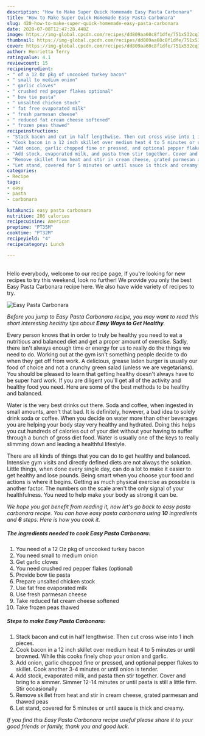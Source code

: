 ```yaml
---
description: "How to Make Super Quick Homemade Easy Pasta Carbonara"
title: "How to Make Super Quick Homemade Easy Pasta Carbonara"
slug: 420-how-to-make-super-quick-homemade-easy-pasta-carbonara
date: 2020-07-08T12:47:28.448Z
image: https://img-global.cpcdn.com/recipes/dd809aa60c8f1dfe/751x532cq70/easy-pasta-carbonara-recipe-main-photo.jpg
thumbnail: https://img-global.cpcdn.com/recipes/dd809aa60c8f1dfe/751x532cq70/easy-pasta-carbonara-recipe-main-photo.jpg
cover: https://img-global.cpcdn.com/recipes/dd809aa60c8f1dfe/751x532cq70/easy-pasta-carbonara-recipe-main-photo.jpg
author: Henrietta Terry
ratingvalue: 4.1
reviewcount: 15
recipeingredient:
- " of a 12 Oz pkg of uncooked turkey bacon"
- " small to medium onion"
- " garlic cloves"
- " crushed red pepper flakes optional"
- " bow tie pasta"
- " unsalted chicken stock"
- " fat free evaporated milk"
- " fresh parmesan cheese"
- " reduced fat cream cheese softened"
- " frozen peas thawed"
recipeinstructions:
- "Stack bacon and cut in half lengthwise. Then cut cross wise into 1 inch pieces."
- "Cook bacon in a 12 inch skillet over medium heat 4 to 5 minutes or until browned. While this cooks finely chop your onion and garlic."
- "Add onion, garlic chopped fine or pressed, and optional pepper flakes to skillet. Cook another 3-4 minutes or until onion is tender."
- "Add stock, evaporated milk, and pasta then stir together. Cover and bring to a simmer. Simmer 12-14 minutes or until pasta is still a little firm. Stir occasionally"
- "Remove skillet from heat and stir in cream cheese, grated parmesan and thawed peas"
- "Let stand, covered for 5 minutes or until sauce is thick and creamy."
categories:
- Recipe
tags:
- easy
- pasta
- carbonara

katakunci: easy pasta carbonara 
nutrition: 286 calories
recipecuisine: American
preptime: "PT35M"
cooktime: "PT32M"
recipeyield: "4"
recipecategory: Lunch

---
```

<br>
Hello everybody, welcome to our recipe page, If you're looking for new recipes to try this weekend, look no further! We provide you only the best Easy Pasta Carbonara recipe here. We also have wide variety of recipes to try.
<br>


![Easy Pasta Carbonara](https://img-global.cpcdn.com/recipes/dd809aa60c8f1dfe/751x532cq70/easy-pasta-carbonara-recipe-main-photo.jpg)

<i>Before you jump to Easy Pasta Carbonara recipe, you may want to read this short interesting healthy tips about <strong>Easy Ways to Get Healthy</strong>.</i>

Every person knows that in order to truly be healthy you need to eat a nutritious and balanced diet and get a proper amount of exercise. Sadly, there isn't always enough time or energy for us to really do the things we need to do. Working out at the gym isn't something people decide to do when they get off from work. A delicious, grease laden burger is usually our food of choice and not a crunchy green salad (unless we are vegetarians). You should be pleased to learn that getting healthy doesn't always have to be super hard work. If you are diligent you'll get all of the activity and healthy food you need. Here are some of the best methods to be healthy and balanced.

Water is the very best drinks out there. Soda and coffee, when ingested in small amounts, aren't that bad. It is definitely, however, a bad idea to solely drink soda or coffee. When you decide on water more than other beverages you are helping your body stay very healthy and hydrated. Doing this helps you cut hundreds of calories out of your diet without your having to suffer through a bunch of gross diet food. Water is usually one of the keys to really slimming down and leading a healthful lifestyle.

There are all kinds of things that you can do to get healthy and balanced. Intensive gym visits and directly defined diets are not always the solution. Little things, when done every single day, can do a lot to make it easier to get healthy and lose pounds. Being smart when you choose your food and actions is where it begins. Getting as much physical exercise as possible is another factor. The numbers on the scale aren't the only signal of your healthfulness. You need to help make your body as strong it can be. 


<i>We hope you got benefit from reading it, now let's go back to easy pasta carbonara recipe. You can have easy pasta carbonara using <strong>10</strong> ingredients and <strong>6</strong> steps. Here is how you cook it.
</i>

##### The ingredients needed to cook Easy Pasta Carbonara:

1. You need  of a 12 Oz pkg of uncooked turkey bacon
1. You need  small to medium onion
1. Get  garlic cloves
1. You need  crushed red pepper flakes (optional)
1. Provide  bow tie pasta
1. Prepare  unsalted chicken stock
1. Use  fat free evaporated milk
1. Use  fresh parmesan cheese
1. Take  reduced fat cream cheese softened
1. Take  frozen peas thawed


##### Steps to make Easy Pasta Carbonara:

1. Stack bacon and cut in half lengthwise. Then cut cross wise into 1 inch pieces.
1. Cook bacon in a 12 inch skillet over medium heat 4 to 5 minutes or until browned. While this cooks finely chop your onion and garlic.
1. Add onion, garlic chopped fine or pressed, and optional pepper flakes to skillet. Cook another 3-4 minutes or until onion is tender.
1. Add stock, evaporated milk, and pasta then stir together. Cover and bring to a simmer. Simmer 12-14 minutes or until pasta is still a little firm. Stir occasionally
1. Remove skillet from heat and stir in cream cheese, grated parmesan and thawed peas
1. Let stand, covered for 5 minutes or until sauce is thick and creamy.


<i>If you find this Easy Pasta Carbonara recipe useful please share it to your good friends or family, thank you and good luck.</i>
